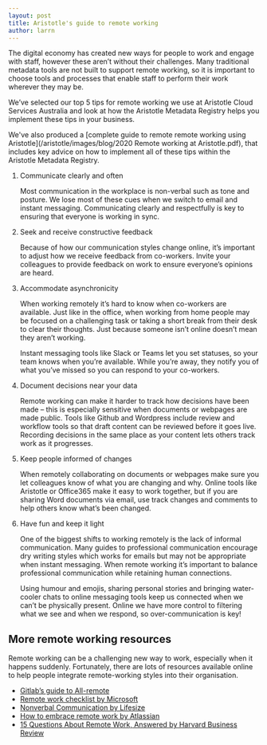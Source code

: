 ```yaml
---
layout: post
title: Aristotle's guide to remote working
author: larrn
---
```


The digital economy has created new ways for people to work and engage with staff, however these
aren’t without their challenges. Many traditional metadata tools are not built to support remote
working, so it is important to choose tools and processes that enable staff to perform their work
wherever they may be.

We’ve selected our top 5 tips for remote working we use at Aristotle Cloud Services Australia and
look at how the Aristotle Metadata Registry helps you implement these tips in your business.

We've also produced a [complete guide to remote remote working using Aristotle](/aristotle/images/blog/2020 Remote working at Aristotle.pdf), that includes key advice on how to implement all of these tips within the Aristotle Metadata Registry.

1. Communicate clearly and often

	Most communication in the workplace is non-verbal such as tone and posture. We lose most
	of these cues when we switch to email and instant messaging. Communicating clearly and
	respectfully is key to ensuring that everyone is working in sync. 

2. Seek and receive constructive feedback

	Because of how our communication styles change online, it’s important to adjust how we
	receive feedback from co-workers. Invite your colleagues to provide feedback on work to
	ensure everyone’s opinions are heard. 

3. Accommodate asynchronicity

	When working remotely it’s hard to know when co-workers are available. Just like in the office,
	when working from home people may be focused on a challenging task or taking a short break
	from their desk to clear their thoughts. Just because someone isn’t online doesn’t mean they
	aren’t working.

	Instant messaging tools like Slack or Teams let you set statuses, so your team knows when
	you’re available. While you’re away, they notify you of what you’ve missed so you can respond
	to your co-workers. 

4. Document decisions near your data

	Remote working can make it harder to track how decisions have been made – this is especially
	sensitive when documents or webpages are made public. Tools like Github and Wordpress
	include review and workflow tools so that draft content can be reviewed before it goes live.
	Recording decisions in the same place as your content lets others track work as it progresses. 

5. Keep people informed of changes

	When remotely collaborating on documents or webpages make sure you let colleagues know
	of what you are changing and why. Online tools like Aristotle or Office365 make it easy to
	work together, but if you are sharing Word documents via email, use track changes and
	comments to help others know what’s been changed.

6. Have fun and keep it light

	One of the biggest shifts to working remotely is the lack of informal communication. Many
	guides to professional communication encourage dry writing styles which works for emails
	but may not be appropriate when instant messaging. When remote working it’s important to
	balance professional communication while retaining human connections.

	Using humour and emojis, sharing personal stories and bringing water-cooler chats to online
	messaging tools keep us connected when we can’t be physically present. Online we have
	more control to filtering what we see and when we respond, so over-communication is key!

## More remote working resources

Remote working can be a challenging new way to work, especially when it happens suddenly.
Fortunately, there are lots of resources available online to help people integrate remote-working
styles into their organisation.

* [Gitlab’s guide to All-remote](https://about.gitlab.com/company/culture/all-remote/guide/)
* [Remote work checklist by Microsoft](https://www.microsoft.com/en-us/microsoft-365/blog/wpcontent/uploads/sites/2/2020/03/Remote-Work-Preparednesss-List_infographic_V3b.pdf)
* [Nonverbal Communication by Lifesize](https://www.lifesize.com/en/video-conferencing-blog/speaking-without-words)
* [How to embrace remote work by Atlassian](https://info.trello.com/hubfs/How_To_Embrace_Remote_Work_Trello_Ultimate_Guide.pdf)
* [15 Questions About Remote Work, Answered by Harvard Business Review](https://hbr.org/2020/03/15-questions-about-remote-work-answered)

